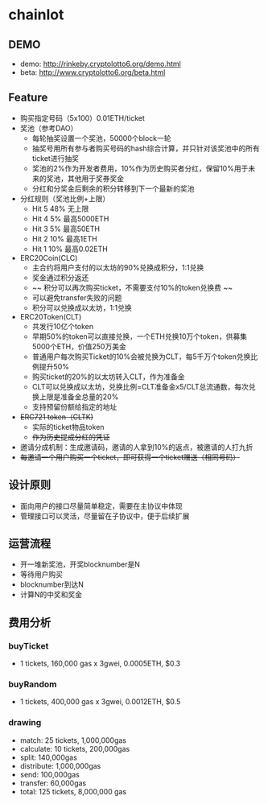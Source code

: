 # chainlot


## DEMO
 * demo: http://rinkeby.cryptolotto6.org/demo.html
 * beta: http://www.cryptolotto6.org/beta.html

## Feature
 * 购买指定号码（5x100）0.01ETH/ticket
 * 奖池（参考DAO）
    * 每轮抽奖设置一个奖池，50000个block一轮
    * 抽奖号用所有参与者购买号码的hash综合计算，并只针对该奖池中的所有ticket进行抽奖
    * 奖池的2%作为开发者费用，10%作为历史购买者分红，保留10%用于未来的奖池，其他用于奖券奖金
    * 分红和分奖金后剩余的积分转移到下一个最新的奖池
 * 分红规则（奖池比例+上限）
    * Hit 5 48% 无上限
    * Hit 4 5% 最高5000ETH
    * Hit 3 5% 最高50ETH
    * Hit 2 10% 最高1ETH
    * Hit 1 10% 最高0.02ETH
 * ERC20Coin(CLC)
    * 主合约将用户支付的以太坊的90%兑换成积分，1:1兑换
    * 奖金通过积分返还
    * ~~ 积分可以再次购买ticket，不需要支付10%的token兑换费 ~~
    * 可以避免transfer失败的问题
    * 积分可以兑换成以太坊，1:1兑换
 * ERC20Token(CLT)
    * 共发行10亿个token
    * 早期50%的token可以直接兑换，一个ETH兑换10万个token，供募集5000个ETH，价值250万美金
    * 普通用户每次购买Ticket的10%会被兑换为CLT，每5千万个token兑换比例提升50%
    * 购买ticket的20%的以太坊转入CLT，作为准备金
    * CLT可以兑换成以太坊，兑换比例=CLT准备金x5/CLT总流通数，每次兑换上限是准备金总量的20%
    * 支持预留份额给指定的地址
 * ~~ERC721 token（CLTK)~~
    * 实际的ticket物品token
    * ~~作为历史提成分红的凭证~~
 * 邀请分成机制：生成邀请码，邀请的人拿到10%的返点，被邀请的人打九折
 * ~~每邀请一个用户购买一个ticket，即可获得一个ticket赠送（相同号码）~~
 
   
## 设计原则
 * 面向用户的接口尽量简单稳定，需要在主协议中体现
 * 管理接口可以灵活，尽量留在子协议中，便于后续扩展
 
## 运营流程
 * 开一堆新奖池，开奖blocknumber是N
 * 等待用户购买
 * blocknumber到达N
 * 计算N的中奖和奖金

## 费用分析
 ### buyTicket
 * 1 tickets, 160,000 gas x 3gwei, 0.0005ETH, $0.3
 ### buyRandom
 * 1 tickets, 400,000 gas x 3gwei, 0.0012ETH, $0.5
 ### drawing
 * match: 25 tickets, 1,000,000gas
 * calculate: 10 tickets, 200,000gas
 * split: 140,000gas
 * distribute: 1,000,000gas
 * send: 100,000gas
 * transfer: 60,000gas
 * total: 125 tickets, 8,000,000 gas